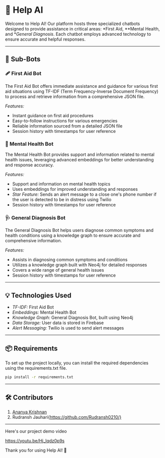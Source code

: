 # 🌿 Help AI

Welcome to Help AI! Our platform hosts three specialized chatbots designed to provide assistance in critical areas: *First Aid, **Mental Health, and **General Diagnosis*. Each chatbot employs advanced technology to ensure accurate and helpful responses.

---

## 🌟 Sub-Bots

### 🩹 First Aid Bot
The First Aid Bot offers immediate assistance and guidance for various first aid situations using TF-IDF (Term Frequency-Inverse Document Frequency) to process and retrieve information from a comprehensive JSON file.

*Features:*
- Instant guidance on first aid procedures
- Easy-to-follow instructions for various emergencies
- Reliable information sourced from a detailed JSON file
- Session history with timestamps for user reference

### 🧠 Mental Health Bot
The Mental Health Bot provides support and information related to mental health issues, leveraging advanced embeddings for better understanding and response accuracy.

*Features:*
- Support and information on mental health topics
- Uses embeddings for improved understanding and responses
- *Star Feature:* Sends an alert message to a close one's phone number if the user is detected to be in distress using Twilio
- Session history with timestamps for user reference

### 🩺 General Diagnosis Bot
The General Diagnosis Bot helps users diagnose common symptoms and health conditions using a knowledge graph to ensure accurate and comprehensive information.

*Features:*
- Assists in diagnosing common symptoms and conditions
- Utilizes a knowledge graph built with Neo4j for detailed responses
- Covers a wide range of general health issues
- Session history with timestamps for user reference

---

## 💡 Technologies Used
- *TF-IDF:* First Aid Bot
- *Embeddings:* Mental Health Bot
- *Knowledge Graph:* General Diagnosis Bot, built using Neo4j
- *Data Storage:* User data is stored in Firebase
- *Alert Messaging:* Twilio is used to send alert messages

---
## 📦 Requirements
To set up the project locally, you can install the required dependencies using the requirements.txt file.

```bash
pip install -r requirements.txt
```

___

## 🛠 Contributors
1. [Ananya Krishnan](https://github.com/4kananya)
2. Rudransh Jauhari{https://github.com/Rudransh0210/}

---
Here's our project demo video 

https://youtu.be/Hj_Iqdz0p9s

Thank you for using Help AI! 🌿

